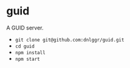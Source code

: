 # guid

A GUID server.

- `git clone git@github.com:dnlggr/guid.git`
- `cd guid`
- `npm install`
- `npm start`
